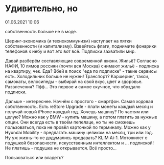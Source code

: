 # Удивительно, но

<div class="article-publication-date">
    <time datetime="2021-06-01 10:06">01.06.2021 10:06</time>
</div>

собственность больше не в моде.

Шеринг-экономика (и технокоммунизм) наступает на пятки собственности (и капитализму). Взвейтесь флаги, поднимите фонарики телефонов к небу и вот это вот всё. Подписки захватили мир.

Давай разберём составляющие современной жизни. Жильё? Согласно НАФИ, 10 лямов россиян (почти вся Москва) снимают жильё - подписка на квартиру, чек. Еда? Вбей в поиск "еда по подписке" - такие сервисы есть. Холодильник больше не нужен! Транспорт? Каршеринг, такси, самокаты, велосипеды - выбирай на свой вкус, цвет и здоровье. Развлечения? Пфф... Это первое и самое скучное, что обуздало подписки.

Дальше - интереснее. Начнём с простого - смартфон. Самая ходовая собственность. Есть reStore Upgrade - плати монеты каждый месяц и получай новый iPhone каждый год. Хочешь машину? По частям или целую? Можно как у BMW - купить машину, а потом платить за нужные опции. Они всегда есть в твоём пепелаце, но ты не сможешь пользоваться, пока не провёл карточкой по терминалу. Можно как у Hyundai Mobility - предлагать машину целиком на месяц, три или год. Ну уж жизнь-то не додумались продавать? KLIM Ai-1. Мотожилет с подушкой безопасности, искусственным интеллектом и ... подпиской! Не платишь - подушка не открывается. Всё просто...

Пользоваться или владеть?